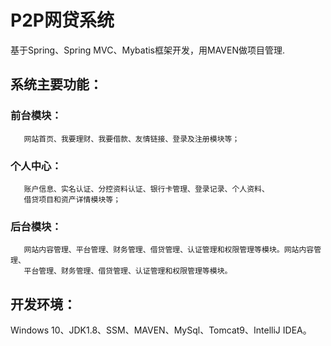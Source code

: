 # P2P网贷系统

基于Spring、Spring MVC、Mybatis框架开发，用MAVEN做项目管理.

##  系统主要功能：
### 前台模块：
       网站首页、我要理财、我要借款、友情链接、登录及注册模块等；
### 个人中心：
       账户信息、实名认证、分控资料认证、银行卡管理、登录记录、个人资料、
       借贷项目和资产详情模块等；
### 后台模块：
       网站内容管理、平台管理、财务管理、借贷管理、认证管理和权限管理等模块。网站内容管理、
       平台管理、财务管理、借贷管理、认证管理和权限管理等模块。
## 开发环境：
Windows 10、JDK1.8、SSM、MAVEN、MySql、Tomcat9、IntelliJ IDEA。
